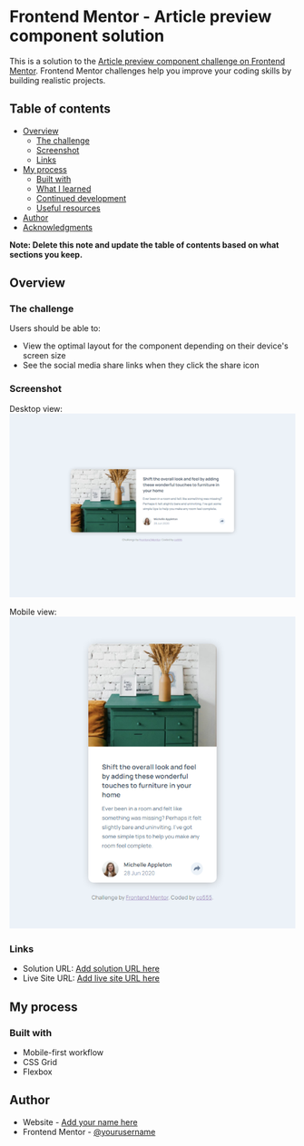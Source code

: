 # Frontend Mentor - Article preview component solution

This is a solution to the [Article preview component challenge on Frontend Mentor](https://www.frontendmentor.io/challenges/article-preview-component-dYBN_pYFT). Frontend Mentor challenges help you improve your coding skills by building realistic projects. 

## Table of contents

- [Overview](#overview)
  - [The challenge](#the-challenge)
  - [Screenshot](#screenshot)
  - [Links](#links)
- [My process](#my-process)
  - [Built with](#built-with)
  - [What I learned](#what-i-learned)
  - [Continued development](#continued-development)
  - [Useful resources](#useful-resources)
- [Author](#author)
- [Acknowledgments](#acknowledgments)

**Note: Delete this note and update the table of contents based on what sections you keep.**

## Overview

### The challenge

Users should be able to:

- View the optimal layout for the component depending on their device's screen size
- See the social media share links when they click the share icon

### Screenshot

Desktop view:
![](./images/co555-article-preview-component-desktop-view.png)

Mobile view:
![](./images/co555-article-preview-component-mobile-view.png)


### Links

- Solution URL: [Add solution URL here](https://www.frontendmentor.io/solutions/articlepreviewcomponent-with-flexbox-and-css-grid-6MrwnYVIS)
- Live Site URL: [Add live site URL here](https://co555.github.io/article-preview-component/)

## My process

### Built with

- Mobile-first workflow
- CSS Grid
- Flexbox

## Author

- Website - [Add your name here](https://github.com/co555?tab=repositories)
- Frontend Mentor - [@yourusername](https://www.frontendmentor.io/profile/co555)
